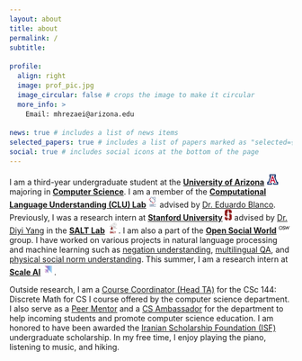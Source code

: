 ```yaml
---
layout: about
title: about
permalink: /
subtitle: 

profile:
  align: right
  image: prof_pic.jpg
  image_circular: false # crops the image to make it circular
  more_info: >
    Email: mhrezaei@arizona.edu

news: true # includes a list of news items
selected_papers: true # includes a list of papers marked as "selected={true}"
social: true # includes social icons at the bottom of the page
---
```


I am a third-year undergraduate student at the [**University of Arizona**](https://www.arizona.edu/) <img src="assets/img/uofa.png" alt="UArizona" height="20px"/> majoring in [**Computer Science**](https://www.cs.arizona.edu/).
I am a member of the [**Computational Language Understanding (CLU) Lab**](https://clulab.org/) <img src="assets/img/clulab.png" alt="CLU lab" height="20px"/> advised by [Dr. Eduardo Blanco](https://eduardoblanco.github.io/).
Previously, I was a research intern at [**Stanford University**](https://www.stanford.edu/) <img src="assets/img/stanford.png" alt="Stanford" height="20px"/> advised by [Dr. Diyi Yang](https://cs.stanford.edu/~diyiy/) in the [**SALT Lab**](https://saltlab.stanford.edu/) <img src="assets/img/salt_logo.svg" alt="SALT" height="20px"/>. 
I am also a part of the [**Open Social World**](https://opensocial.world) <img src="assets/img/osw.png" alt="OSW" height="20px"/> group. I have worked on various projects in natural language processing and machine learning
such as [negation understanding](https://aclanthology.org/2024.acl-short.55/),  [multilingual QA](https://aclanthology.org/2023.findings-emnlp.146/), and [physical social norm understanding](https://egonormia.org). 
This summer, I am a research intern at [**Scale AI**](https://scale.com/) <img src="assets/img/scale_logo.jpg" alt="Scale AI" height="20px"/>. 
<!-- Currently, I am working on projects related to commonsense reasoning and natural language understanding. -->


Outside research, I am a [Course Coordinator (Head TA)](https://www.cs.arizona.edu/ugta) for the CSc 144: Discrete Math for CS I course offered by the computer science department. I also serve as a [Peer Mentor](https://cs.arizona.edu/about/cs-buddy-mentor-program) and a [CS Ambassador](https://www.cs.arizona.edu/cs-ambassador-program-csa) for the department to help incoming students and promote computer science education. I am honored to have been awarded the [Iranian Scholarship Foundation (ISF)](https://theisf.org/) undergraduate scholarship. 
In my free time, I enjoy playing the piano, listening to music, and hiking.



